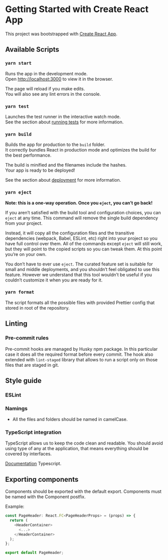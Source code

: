 # Getting Started with Create React App

This project was bootstrapped with [Create React App](https://github.com/facebook/create-react-app).

## Available Scripts

### `yarn start`

Runs the app in the development mode.\
Open [http://localhost:3000](http://localhost:3000) to view it in the browser.

The page will reload if you make edits.\
You will also see any lint errors in the console.

### `yarn test`

Launches the test runner in the interactive watch mode.\
See the section about [running tests](https://facebook.github.io/create-react-app/docs/running-tests) for more information.

### `yarn build`

Builds the app for production to the `build` folder.\
It correctly bundles React in production mode and optimizes the build for the best performance.

The build is minified and the filenames include the hashes.\
Your app is ready to be deployed!

See the section about [deployment](https://facebook.github.io/create-react-app/docs/deployment) for more information.

### `yarn eject`

**Note: this is a one-way operation. Once you `eject`, you can’t go back!**

If you aren’t satisfied with the build tool and configuration choices, you can `eject` at any time. This command will remove the single build dependency from your project.

Instead, it will copy all the configuration files and the transitive dependencies (webpack, Babel, ESLint, etc) right into your project so you have full control over them. All of the commands except `eject` will still work, but they will point to the copied scripts so you can tweak them. At this point you’re on your own.

You don’t have to ever use `eject`. The curated feature set is suitable for small and middle deployments, and you shouldn’t feel obligated to use this feature. However we understand that this tool wouldn’t be useful if you couldn’t customize it when you are ready for it.

### `yarn format`

The script formats all the possible files with provided Prettier config that stored in root of the repository.

## Linting

### Pre-commit rules

Pre-commit hooks are managed by Husky npm package. In this particular case it does all the required format before every commit.
The hook also extended with `lint-staged` library that allows to run a script only on those files that are staged in git.

## Style guide

### ESLint

### Namings

- All the files and folders should be named in camelCase.

### TypeScript integration

TypeScript allows us to keep the code clean and readable. You should avoid using type of any at the application, that means everything should be covered by interfaces.

[Documentation](https://www.typescriptlang.org/docs/handbook/typescript-in-5-minutes.html) Typescript.

## Exporting components

Components should be exported with the default export. Components must be named with the Component postfix.

Example:

```ts
const PageHeader: React.FC<PageHeaderProps> = (props) => {
  return (
    <HeaderContainer>
      <...>
    </HeaderContainer>
  );
};

export default PageHeader;
```